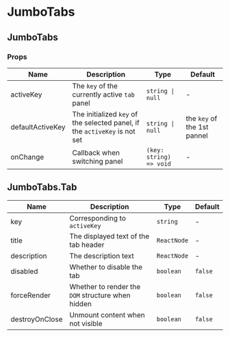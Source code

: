 # JumboTabs

<code src="./demos/demo1.tsx"></code>

## JumboTabs

### Props

| Name             | Description                                                                | Type                    | Default                     |
| ---------------- | -------------------------------------------------------------------------- | ----------------------- | --------------------------- |
| activeKey        | The `key` of the currently active `tab` panel                              | `string \| null`        | -                           |
| defaultActiveKey | The initialized `key` of the selected panel, if the `activeKey` is not set | `string \| null`        | the `key` of the 1st pannel |
| onChange         | Callback when switching panel                                              | `(key: string) => void` | -                           |

## JumboTabs.Tab

| Name           | Description                                       | Type        | Default |
| -------------- | ------------------------------------------------- | ----------- | ------- |
| key            | Corresponding to `activeKey`                      | `string`    | -       |
| title          | The displayed text of the tab header              | `ReactNode` | -       |
| description    | The description text                              | `ReactNode` | -       |
| disabled       | Whether to disable the tab                        | `boolean`   | `false` |
| forceRender    | Whether to render the `DOM` structure when hidden | `boolean`   | `false` |
| destroyOnClose | Unmount content when not visible                  | `boolean`   | `false` |
